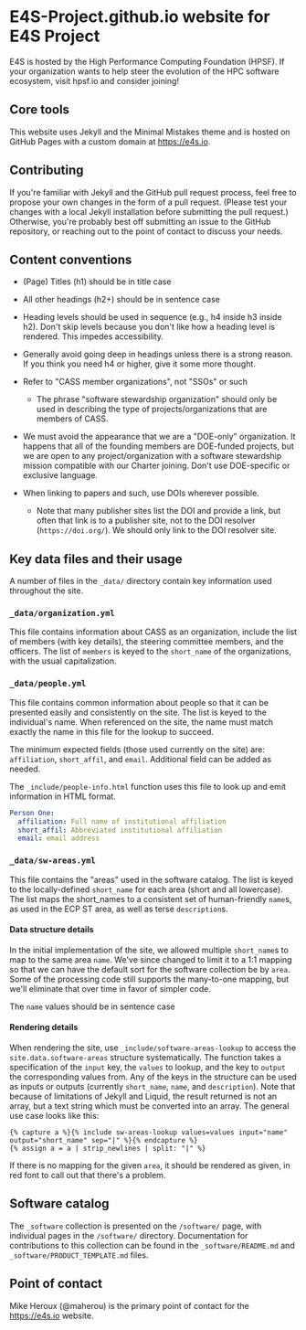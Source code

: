 # E4S-Project.github.io website for E4S Project

E4S is hosted by the High Performance Computing Foundation (HPSF). If your organization wants to help steer the evolution of the HPC software ecosystem, visit hpsf.io and consider joining! 


## Core tools

This website uses Jekyll and the Minimal Mistakes theme and is hosted on GitHub Pages with a custom domain at <https://e4s.io>.

## Contributing

If you're familiar with Jekyll and the GitHub pull request process, feel free to propose your own changes in the form of a pull request. (Please test your changes with a local Jekyll installation before submitting the pull request.) Otherwise, you're probably best off submitting an issue to the GitHub repository, or reaching out to the point of contact to discuss your needs.

## Content conventions

* (Page) Titles (h1) should be in title case

* All other headings (h2+) should be in sentence case

* Heading levels should be used in sequence (e.g., h4 inside h3 inside h2).  Don't skip levels because you don't like how a heading level is rendered.  This impedes accessibility.

* Generally avoid going deep in headings unless there is a strong reason.  If you think you need h4 or higher, give it some more thought.

* Refer to "CASS member organizations", not "SSOs" or such 
  * The phrase "software stewardship organization" should only be used in describing the type of projects/organizations that are members of CASS.

* We must avoid the appearance that we are a "DOE-only" organization.  It happens that all of the founding members are DOE-funded projects, but we are open to any project/organization with a software stewardship mission compatible with our Charter joining.  Don't use DOE-specific or exclusive language.

* When linking to papers and such, use DOIs wherever possible.
  * Note that many publisher sites list the DOI and provide a link, but often that link is to a publisher site, not to the DOI resolver (`https://doi.org/`).  We should only link to the DOI resolver site.

## Key data files and their usage

A number of files in the `_data/` directory contain key information used throughout the site.

### `_data/organization.yml`

This file contains information about CASS as an organization, include the list of members (with key details), the steering committee members, and the officers.  The list of `members` is keyed to the `short_name` of the organizations, with the usual capitalization.

### `_data/people.yml`

This file contains common information about people so that it can be presented easily and consistently on the site.  The list is keyed to the individual's name. When referenced on the site, the name must match exactly the name in this file for the lookup to succeed.

The minimum expected fields (those used currently on the site) are: `affiliation`, `short_affil`, and `email`.  Additional field can be added as needed.

The `_include/people-info.html` function uses this file to look up and emit information in HTML format.

```yaml
Person One:
  affiliation: Full name of institutional affiliation
  short_affil: Abbreviated institutional affiliation
  email: email address
```

### `_data/sw-areas.yml`

This file contains the "areas" used in the software catalog.  The list is keyed to the locally-defined `short_name` for each area (short and all lowercase). The list maps the short_names to a consistent set of human-friendly `name`s, as used in the ECP ST area, as well as terse `description`s.

#### Data structure details

In the initial implementation of the site, we allowed multiple `short_name`s to map to the same area `name`.  We've since changed to limit it to a 1:1 mapping so that we can have the default sort for the software collection be by `area`.  Some of the processing code still supports the many-to-one mapping, but we'll eliminate that over time in favor of simpler code.

The `name` values should be in sentence case

#### Rendering details

When rendering the site, use `_include/software-areas-lookup` to access the `site.data.software-areas` structure systematically.  The function takes a specification of the `input` key, the `values` to lookup, and the key to `output` the corresponding values from.  Any of the keys in the structure can be used as inputs or outputs (currently `short_name`, `name`, and `description`).  Note that because of limitations of Jekyll and Liquid, the result returned is not an array, but a text string which must be converted into an array. The general use case looks like this:

```
{% capture a %}{% include sw-areas-lookup values=values input="name" output="short_name" sep="|" %}{% endcapture %}
{% assign a = a | strip_newlines | split: "|" %}
```

If there is no mapping for the given `area`, it should be rendered as given, in red font to call out that there's a problem.

## Software catalog

The `_software` collection is presented on the `/software/` page, with individual pages in the `/software/` directory.  Documentation for contributions to this collection can be found in the `_software/README.md` and `_software/PRODUCT_TEMPLATE.md` files.

## Point of contact
Mike Heroux (@maherou) is the primary point of contact for the <https://e4s.io> website.
